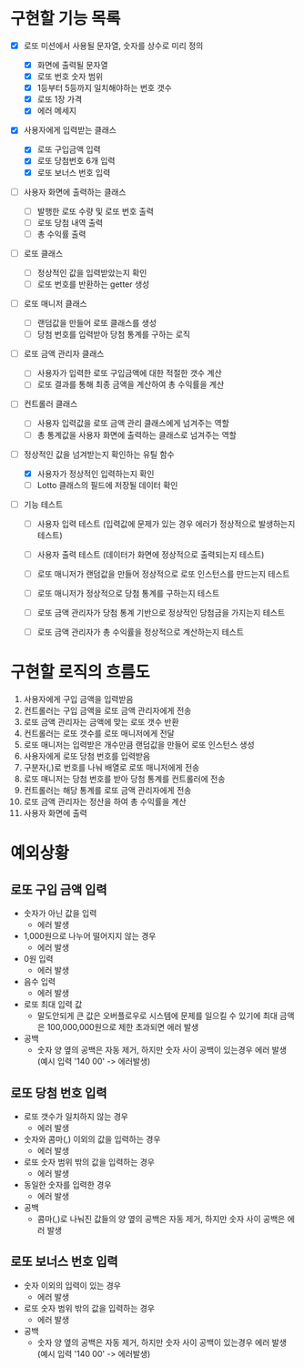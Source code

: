 # 구현할 기능 목록

- [x] 로또 미션에서 사용될 문자열, 숫자를 상수로 미리 정의

  - [x] 화면에 출력될 문자열
  - [x] 로또 번호 숫자 범위
  - [x] 1등부터 5등까지 일치해야하는 번호 갯수
  - [x] 로또 1장 가격
  - [x] 에러 메세지

- [x] 사용자에게 입력받는 클래스

  - [x] 로또 구입금액 입력
  - [x] 로또 당첨번호 6개 입력
  - [x] 로또 보너스 번호 입력

- [ ] 사용자 화면에 출력하는 클래스

  - [ ] 발행한 로또 수량 및 로또 번호 출력
  - [ ] 로또 당첨 내역 출력
  - [ ] 총 수익률 출력

- [ ] 로또 클래스

  - [ ] 정상적인 값을 입력받았는지 확인
  - [ ] 로또 번호를 반환하는 getter 생성

- [ ] 로또 매니저 클래스

  - [ ] 랜덤값을 만들어 로또 클래스를 생성
  - [ ] 당첨 번호를 입력받아 당첨 통계를 구하는 로직

- [ ] 로또 금액 관리자 클래스

  - [ ] 사용자가 입력한 로또 구입금액에 대한 적절한 갯수 계산
  - [ ] 로또 결과를 통해 최종 금액을 계산하여 총 수익률을 계산

- [ ] 컨트롤러 클래스

  - [ ] 사용자 입력값을 로또 금액 관리 클래스에게 넘겨주는 역할
  - [ ] 총 통계값을 사용자 화면에 출력하는 클래스로 넘겨주는 역할

- [ ] 정상적인 값을 넘겨받는지 확인하는 유틸 함수

  - [x] 사용자가 정상적인 입력하는지 확인
  - [ ] Lotto 클래스의 필드에 저장될 데이터 확인

- [ ] 기능 테스트

  - [ ] 사용자 입력 테스트 (입력값에 문제가 있는 경우 에러가 정상적으로 발생하는지 테스트)
  - [ ] 사용자 출력 테스트 (데이터가 화면에 정상적으로 출력되는지 테스트)

  - [ ] 로또 매니저가 랜덤값을 만들어 정상적으로 로또 인스턴스를 만드는지 테스트
  - [ ] 로또 매니저가 정상적으로 당첨 통계를 구하는지 테스트

  - [ ] 로또 금액 관리자가 당첨 통계 기반으로 정상적인 당첨금을 가지는지 테스트
  - [ ] 로또 금액 관리자가 총 수익률을 정상적으로 계산하는지 테스트

# 구현할 로직의 흐름도

1. 사용자에게 구입 금액을 입력받음
2. 컨트롤러는 구입 금액을 로또 금액 관리자에게 전송
3. 로또 금액 관리자는 금액에 맞는 로또 갯수 반환
4. 컨트롤러는 로또 갯수를 로또 매니저에게 전달
5. 로또 매니저는 입력받은 개수만큼 랜덤값을 만들어 로또 인스턴스 생성
6. 사용자에게 로또 당첨 번호를 입력받음
7. 구분자(,)로 번호를 나눠 배열로 로또 매니저에게 전송
8. 로또 매니저는 당첨 번호를 받아 당첨 통계를 컨트롤러에 전송
9. 컨트롤러는 해당 통계를 로또 금액 관리자에게 전송
10. 로또 금액 관리자는 정산을 하여 총 수익률을 계산
11. 사용자 화면에 출력

# 예외상황

## 로또 구입 금액 입력

- 숫자가 아닌 값을 입력
  - 에러 발생
- 1,000원으로 나누어 떨어지지 않는 경우
  - 에러 발생
- 0원 입력
  - 에러 발생
- 음수 입력
  - 에러 발생
- 로또 최대 입력 값
  - 말도안되게 큰 값은 오버플로우로 시스템에 문제를 일으킬 수 있기에 최대 금액은 100,000,000원으로 제한 초과되면 에러 발생
- 공백
  - 숫자 양 옆의 공백은 자동 제거, 하지만 숫자 사이 공백이 있는경우 에러 발생
    (예시 입력 '140 00' -> 에러발생)

## 로또 당첨 번호 입력

- 로또 갯수가 일치하지 않는 경우
  - 에러 발생
- 숫자와 콤마(,) 이외의 값을 입력하는 경우
  - 에러 발생
- 로또 숫자 범위 밖의 값을 입력하는 경우
  - 에러 발생
- 동일한 숫자를 입력한 경우
  - 에러 발생
- 공백
  - 콤마(,)로 나눠진 값들의 양 옆의 공백은 자동 제거, 하지만 숫자 사이 공백은 에러 발생

## 로또 보너스 번호 입력

- 숫자 이외의 입력이 있는 경우
  - 에러 발생
- 로또 숫자 범위 밖의 값을 입력하는 경우
  - 에러 발생
- 공백
  - 숫자 양 옆의 공백은 자동 제거, 하지만 숫자 사이 공백이 있는경우 에러 발생
    (예시 입력 '140 00' -> 에러발생)
